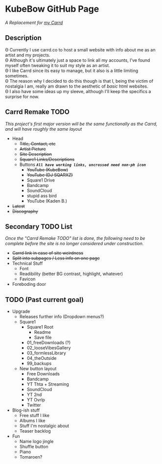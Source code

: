 # KubeBow GitHub Page
*A Replacement for [my Carrd](https://KubeBow.carrd.co)*
## Description
Θ Currently I use carrd.co to host a small website with info about me as an artist and my projects.<br>
Θ Although it's ultimately just a space to link all my accounts, I've found myself often tweaking it to suit my style as an artist.<br>
Θ I like Carrd since its easy to manage, but it also is a little limiting sometimes.<br>
Θ The reason why I decided to do this though is that I, being the victim of nostalgia I am, really am 
drawn to the aesthetic of *basic* html websites.<br>
Θ I also have some ideas up my sleeve, although I'll keep the specifics a surprise for now.<br>
## Carrd Remake TODO
*This project's first major version will be the same functionally as the Carrd, and will have roughly the same layout*
- Head
	- ~~Title, Contact, etc~~
	- ~~Artist Picture~~
	- ~~Site Description~~
	- ~~Square1 Links/Descriptions~~
	- Buttons ***`All have working links, uncrossed need non-ph icon`***
		- ~~YouTube (KubeBow)~~
		- ~~YouTube (DJ SQARXZ)~~
		- Square1 Drive
		- Bandcamp
		- SoundCloud
		- stupid ass bird
		- YouTube (Kaden B.)
- ~~Latest~~
- ~~Discography~~
## Secondary TODO List
*Once the "Carrd Remake TODO" list is done, the following need to be complete before the site is no longer considered under construction.*
- ~~Carrd link in case of site weirdness~~
- ~~Split into subpages / Less info on one page~~
- Technical Stuff
	- Font
	- Readibility (better BG contrast, highlight, whatever)
	- Favicon
- Foreboding door
## TODO (Past current goal)
- Upgrade
	- Releases further info (Dropdown menus?)
	- Square1
		- Square1 Root
			- Readme
			- Save file
		- 01_freeDownloads (?)
		- 02_looseVibesGallery
		- 03_formlessLibrary
		- 04_theOutside
		- 99_backups
	- New button layout
		- Free Downloads
		- Bandcamp
		- YT Thta + Streaming
		- SoundCloud
		- YT 2nd
		- YT Ovrlp
		- Twitter
- Blog-ish stuff
	- Free stuff I like
	- Albums I like
	- Stuff I'm nostalgic about
	- Teaser backlog
- Fun
	- Name logo jingle
	- Shuffle button
	- Piano
	- Tomaroen?